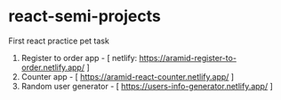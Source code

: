 # react-semi-projects

First react practice pet task

1. Register to order app - [ netlify: https://aramid-register-to-order.netlify.app/ ]
2. Counter app - [ https://aramid-react-counter.netlify.app/ ]
3. Random user generator - [ https://users-info-generator.netlify.app/ ]
